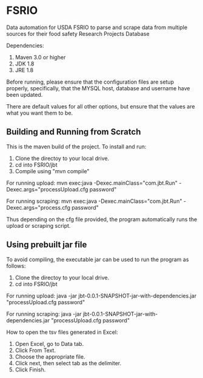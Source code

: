 # FSRIO
Data automation for USDA FSRIO to parse and scrape data from multiple sources for their food safety Research Projects Database

Dependencies:  
1. Maven 3.0 or higher  
2. JDK 1.8  
3. JRE 1.8  

Before running, please ensure that the configuration files are setup properly, specifically, that the MYSQL host, database and username have been updated.  

There are default values for all other options, but ensure that the values are what you want them to be.  

## Building and Running from Scratch

This is the maven build of the project. To install and run:

1. Clone the directoy to your  local drive.
2. cd into FSRIO/jbt
3. Compile using "mvn compile"



For running upload:
	mvn exec:java -Dexec.mainClass="com.jbt.Run" -Dexec.args="processUpload.cfg password"

For running scraping: 
 	mvn exec:java -Dexec.mainClass="com.jbt.Run" -Dexec.args="process.cfg password"

Thus depending on the cfg file provided, the program automatically runs the upload or scraping script.


## Using prebuilt jar file

To avoid compiling, the executable jar can be used to run the program as follows:
1. Clone the directoy to your  local drive.
2. cd into FSRIO/jbt


For running upload:
	java -jar jbt-0.0.1-SNAPSHOT-jar-with-dependencies.jar "processUpload.cfg password"

For running scraping: 
 	java -jar jbt-0.0.1-SNAPSHOT-jar-with-dependencies.jar "processUpload.cfg password"

How to open the tsv files generated in Excel:  
1. Open Excel, go to Data tab.  
2. Click From Text.  
3. Choose the appropriate file.  
4. Click next, then select tab as the delimiter.
5. Click Finish.
